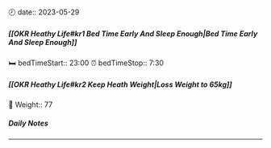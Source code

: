 🕗 date:: 2023-05-29
##### [[OKR Heathy Life#kr1 Bed Time Early And Sleep Enough|Bed Time Early And Sleep Enough]]
🛏️ bedTimeStart:: 23:00
⏰ bedTimeStop:: 7:30
##### [[OKR Heathy Life#kr2 Keep Heath Weight|Loss Weight to 65kg]]
🐼 Weight:: 77

##### Daily Notes

---